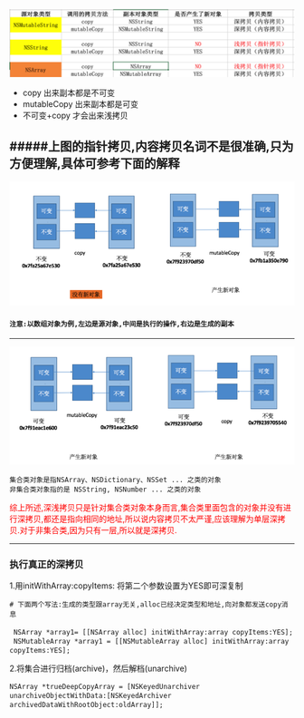 ![](深浅copy.png)

- copy 出来副本都是不可变
- mutableCopy 出来副本都是可变
- 不可变+copy 才会出来浅拷贝 

#####上图的指针拷贝,内容拷贝名词不是很准确,只为方便理解,具体可参考下面的解释
---

![](Snip20150930_1.png)
#### `注意:以数组对象为例,左边是源对象,中间是执行的操作,右边是生成的副本`
---

![](Snip20150930_3.png)
```
集合类对象是指NSArray、NSDictionary、NSSet ... 之类的对象
非集合类对象指的是 NSString, NSNumber ... 之类的对象
```
<font color = red>
综上所述,深浅拷贝只是针对集合类对象本身而言,集合类里面包含的对象并没有进行深拷贝,都还是指向相同的地址,所以说内容拷贝不太严谨,应该理解为单层深拷贝.对于非集合类,因为只有一层,所以就是深拷贝.
</font>

---

### 执行真正的深拷贝
1.用initWithArray:copyItems: 将第二个参数设置为YES即可深复制
```objc
# 下面两个写法:生成的类型跟array无关,alloc已经决定类型和地址,向对象都发送copy消息

 NSArray *array1= [[NSArray alloc] initWithArray:array copyItems:YES];
 NSMutableArray *array1 = [[NSMutableArray alloc] initWithArray:array copyItems:YES];
```

2.将集合进行归档(archive)，然后解档(unarchive)
```objc
NSArray *trueDeepCopyArray = [NSKeyedUnarchiver unarchiveObjectWithData:[NSKeyedArchiver archivedDataWithRootObject:oldArray]];
```
